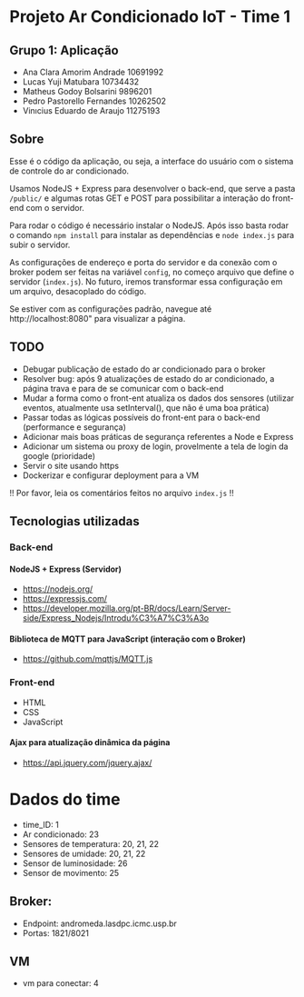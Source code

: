 # Projeto Ar Condicionado IoT - Time 1

## Grupo 1: Aplicação

- Ana Clara Amorim Andrade 10691992
- Lucas Yuji Matubara 10734432
- Matheus Godoy Bolsarini 9896201
- Pedro Pastorello Fernandes 10262502
- Vinıcius Eduardo de Araujo 11275193

## Sobre

Esse é o código da aplicação, ou seja, a interface do usuário com o sistema de controle do ar condicionado.

Usamos NodeJS + Express para desenvolver o back-end, que serve a pasta `/public/` e algumas rotas GET e POST para possibilitar a interação do front-end com o servidor.

Para rodar o código é necessário instalar o NodeJS.
Após isso basta rodar o comando `npm install` para instalar as dependências e `node index.js` para subir o servidor.

As configurações de endereço e porta do servidor e da conexão com o broker podem ser feitas na variável `config`, no começo arquivo que define o servidor (`index.js`). No futuro, iremos transformar essa configuração em um arquivo, desacoplado do código.

Se estiver com as configurações padrão, navegue até http://localhost:8080" para visualizar a página.


## TODO
- Debugar publicação de estado do ar condicionado para o broker 
- Resolver bug: após 9 atualizações de estado do ar condicionado, a página trava e para de se comunicar com o back-end
- Mudar a forma como o front-ent atualiza os dados dos sensores (utilizar eventos, atualmente usa setInterval(), que não é uma boa prática)
- Passar todas as lógicas possíveis do front-ent para o back-end (performance e segurança)
- Adicionar mais boas práticas de segurança referentes a Node e Express
- Adicionar um sistema ou proxy de login, provelmente a tela de login da google (prioridade)
- Servir o site usando https
- Dockerizar e configurar deployment para a VM

!! Por favor, leia os comentários feitos no arquivo `index.js` !!

## Tecnologias utilizadas

### Back-end

#### NodeJS + Express (Servidor)
- https://nodejs.org/
- https://expressjs.com/
- https://developer.mozilla.org/pt-BR/docs/Learn/Server-side/Express_Nodejs/Introdu%C3%A7%C3%A3o

#### Biblioteca de MQTT para JavaScript (interação com o Broker)
- https://github.com/mqttjs/MQTT.js

### Front-end

- HTML
- CSS
- JavaScript

#### Ajax para atualização dinâmica da página
- https://api.jquery.com/jquery.ajax/

# Dados do time
- time_ID: 1
- Ar condicionado: 23
- Sensores de temperatura: 20, 21, 22
- Sensores de umidade: 20, 21, 22
- Sensor de luminosidade: 26
- Sensor de movimento: 25

## Broker:
- Endpoint: andromeda.lasdpc.icmc.usp.br
- Portas: 1821/8021

## VM
- vm para conectar: 4